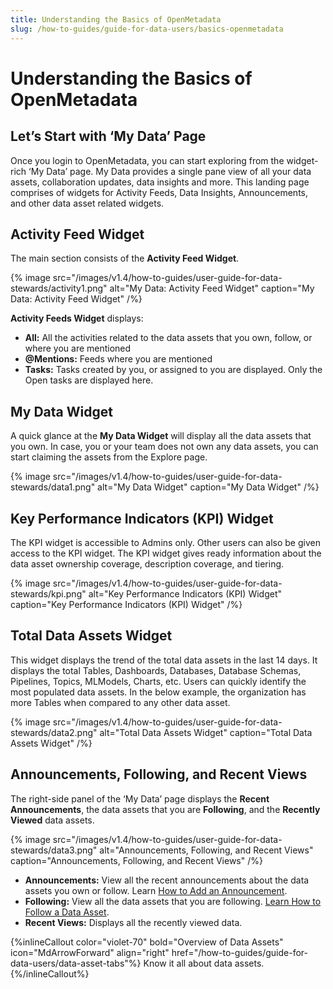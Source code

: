 ```yaml
---
title: Understanding the Basics of OpenMetadata
slug: /how-to-guides/guide-for-data-users/basics-openmetadata
---
```


# Understanding the Basics of OpenMetadata

## Let’s Start with ‘My Data’ Page

Once you login to OpenMetadata, you can start exploring from the widget-rich ‘My Data’ page. My Data provides a single pane view of all your data assets, collaboration updates, data insights and more. This landing page comprises of widgets for Activity Feeds, Data Insights, Announcements, and other data asset related widgets.

## Activity Feed Widget

The main section consists of the **Activity Feed Widget**.

{% image
src="/images/v1.4/how-to-guides/user-guide-for-data-stewards/activity1.png"
alt="My Data: Activity Feed Widget"
caption="My Data: Activity Feed Widget"
/%}

**Activity Feeds Widget** displays:
- **All:** All the activities related to the data assets that you own, follow, or where you are mentioned
- **@Mentions:** Feeds where you are mentioned
- **Tasks:** Tasks created by you, or assigned to you are displayed. Only the Open tasks are displayed here.

## My Data Widget

A quick glance at the **My Data Widget** will display all the data assets that you own. In case, you or your team does not own any data assets, you can start claiming the assets from the Explore page.

{% image
src="/images/v1.4/how-to-guides/user-guide-for-data-stewards/data1.png"
alt="My Data Widget"
caption="My Data Widget"
/%}

## Key Performance Indicators (KPI) Widget

The KPI widget is accessible to Admins only. Other users can also be given access to the KPI widget. The KPI widget gives ready information about the data asset ownership coverage, description coverage, and tiering.

{% image
src="/images/v1.4/how-to-guides/user-guide-for-data-stewards/kpi.png"
alt="Key Performance Indicators (KPI) Widget"
caption="Key Performance Indicators (KPI) Widget"
/%}

## Total Data Assets Widget

This widget displays the trend of the total data assets in the last 14 days. It displays the total Tables, Dashboards, Databases, Database Schemas, Pipelines, Topics, MLModels, Charts, etc. Users can quickly identify the most populated data assets. In the below example, the organization has more Tables when compared to any other data asset.

{% image
src="/images/v1.4/how-to-guides/user-guide-for-data-stewards/data2.png"
alt="Total Data Assets Widget"
caption="Total Data Assets Widget"
/%}

## Announcements, Following, and Recent Views

The right-side panel of the ‘My Data’ page displays the **Recent Announcements**, the data assets that you are **Following**, and the **Recently Viewed** data assets.

{% image
src="/images/v1.4/how-to-guides/user-guide-for-data-stewards/data3.png"
alt="Announcements, Following, and Recent Views"
caption="Announcements, Following, and Recent Views"
/%}

- **Announcements:** View all the recent announcements about the data assets you own or follow. Learn [How to Add an Announcement](/how-to-guides/guide-for-data-users/add-announcement).
- **Following:** View all the data assets that you are following. [Learn How to Follow a Data Asset](/how-to-guides/guide-for-data-users/follow-data-asset).
- **Recent Views:** Displays all the recently viewed data.

{%inlineCallout
  color="violet-70"
  bold="Overview of Data Assets"
  icon="MdArrowForward"
  align="right"
  href="/how-to-guides/guide-for-data-users/data-asset-tabs"%}
  Know it all about data assets.
{%/inlineCallout%}